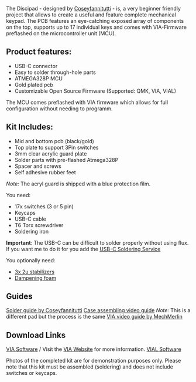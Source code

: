 The Discipad - designed by [Coseyfannitutti](https://www.cftkb.com/) -  is, a very beginner friendly project that allows to create a useful and feature complete mechanical keypad.
The PCB features an eye-catching exposed array of components on the top, supports up to 17 individual keys and comes with VIA-Firmware preflashed on the microcontroller unit (MCU).

## Product features:
* USB-C connector
* Easy to solder through-hole parts
* ATMEGA328P MCU
* Gold plated pcb
* Customizable Open Source Firmware (Supported: QMK, VIA, VIAL)

The MCU comes preflashed with VIA firmware which allows for full configuration without needing to programm.

## Kit Includes:
* Mid and bottom pcb (black/gold)
* Top plate to support 3Pin switches
* 3mm clear acrylic guard plate
* Solder parts with pre-flashed Atmega328P
* Spacer and screws 
* Self adhesive rubber feet

*Note:* The acryl guard is shipped with a blue protection film.

You need:
* 17x switches (3 or 5 pin)
* Keycaps
* USB-C cable
* T6 Torx screwdriver
* Soldering iron

**Important**: The USB-C can be difficult to solder properly without using flux. If you want me to do it for you add the [USB-C Soldering Service](https://keycapsss.com/new/123/solder-service-for-usb-c-connector?c=18) 

You optionally need:
* [3x 2u stabilizers](https://keycapsss.com/keyboard-parts/parts/7/transparent-pcb-mount-stabilizers-2u/6.25u)
* [Dampening foam](https://keycapsss.com/keyboard-parts/dampening-foam/127/discipad-dampening-foam)

## Guides
[Solder guide by Coseyfannitutti](https://static1.squarespace.com/static/5c533d33348cd92b886e544d/t/5d90e24fbd027f6ecf7cfb2a/1569776210721/DISCIPAD+BUILD+GUIDE.pdf)
[Case assembling video guide](https://www.youtube.com/watch?v=HQoExdTddxo) *Note:* This is a different pad but the process is the same
[VIA video guide by MechMerlin](https://www.youtube.com/watch?v=WZKf2TvUZ7Q)

## Download Links
[VIA Software](https://github.com/the-via/releases/releases/tag/v1.3.1) / Visit the [VIA Website](https://caniusevia.com/) for more information.
[VIAL Software](https://get.vial.today/download/)

Photos of the completed kit are for demonstration purposes only.
Please note that this kit must be assembled (soldering) and does not include switches or keycaps.
